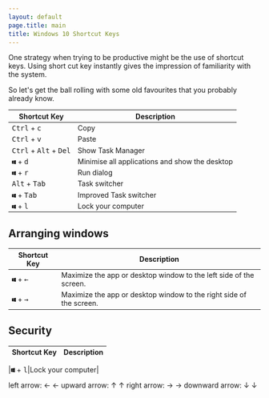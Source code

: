 ```yaml
---
layout: default
page.title: main
title: Windows 10 Shortcut Keys 
---
```


One strategy when trying to be productive might be the use of shortcut keys.  Using short cut key instantly gives the impression of familiarity with the system.

So let's get the ball rolling with some old favourites that you probably already know.


|Shortcut Key|Description|
|------------|-----------|
|<kbd>Ctrl</kbd> + <kbd>c</kbd>| Copy|
|<kbd>Ctrl</kbd> + <kbd>v</kbd>| Paste|
|<kbd>Ctrl</kbd> + <kbd>Alt</kbd> + <kbd>Del</kbd>| Show Task Manager|
|<kbd><img src="https://raw.githubusercontent.com/computamike/skills/main/assets/images/WindowsLogo.svg" width="8px"></kbd> + <kbd>d</kbd>| Minimise all applications and show the desktop|
|<kbd><img src="https://raw.githubusercontent.com/computamike/skills/main/assets/images/WindowsLogo.svg" width="8px"></kbd> + <kbd>r</kbd>| Run dialog|
|<kbd>Alt</kbd> + <kbd>Tab</kbd>| Task switcher|
|<kbd><img src="https://raw.githubusercontent.com/computamike/skills/main/assets/images/WindowsLogo.svg" width="8px"></kbd> + <kbd>Tab</kbd>| Improved Task switcher|
|<kbd><img src="https://raw.githubusercontent.com/computamike/skills/main/assets/images/WindowsLogo.svg" width="8px"></kbd> + <kbd>l</kbd>|Lock your computer|

## Arranging windows

|Shortcut Key|Description|
|------------|-----------|
|<kbd><img src="https://raw.githubusercontent.com/computamike/skills/main/assets/images/WindowsLogo.svg" width="8px"></kbd> + <kbd>←</kbd>|Maximize the app or desktop window to the left side of the screen.|
|<kbd><img src="https://raw.githubusercontent.com/computamike/skills/main/assets/images/WindowsLogo.svg" width="8px"></kbd> + <kbd>→</kbd>|Maximize the app or desktop window to the right side of the screen.|
 
## Security

|Shortcut Key|Description|
|------------|-----------|

|<kbd><img src="https://raw.githubusercontent.com/computamike/skills/main/assets/images/WindowsLogo.svg" width="8px"></kbd> + <kbd>l</kbd>|Lock your computer|

left arrow: ← &#8592;
upward arrow: ↑ &#8593;
right arrow: → &#8594;
downward arrow: ↓ &#8595;
